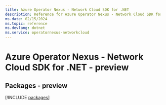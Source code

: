 ```yaml
---
title: Azure Operator Nexus - Network Cloud SDK for .NET
description: Reference for Azure Operator Nexus - Network Cloud SDK for .NET
ms.date: 02/15/2024
ms.topic: reference
ms.devlang: dotnet
ms.service: operatornexus-networkcloud
---
```

# Azure Operator Nexus - Network Cloud SDK for .NET - preview
## Packages - preview
[!INCLUDE [packages](operator-nexus---network-cloud-index.md)]